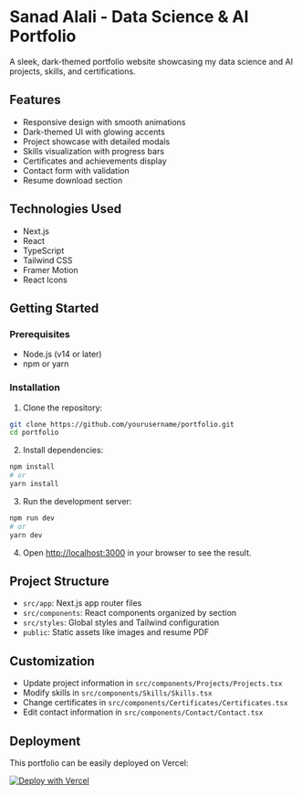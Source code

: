 # Sanad Alali - Data Science & AI Portfolio

A sleek, dark-themed portfolio website showcasing my data science and AI projects, skills, and certifications.

## Features

- Responsive design with smooth animations
- Dark-themed UI with glowing accents
- Project showcase with detailed modals
- Skills visualization with progress bars
- Certificates and achievements display
- Contact form with validation
- Resume download section

## Technologies Used

- Next.js
- React
- TypeScript
- Tailwind CSS
- Framer Motion
- React Icons

## Getting Started

### Prerequisites

- Node.js (v14 or later)
- npm or yarn

### Installation

1. Clone the repository:
```bash
git clone https://github.com/yourusername/portfolio.git
cd portfolio
```

2. Install dependencies:
```bash
npm install
# or
yarn install
```

3. Run the development server:
```bash
npm run dev
# or
yarn dev
```

4. Open [http://localhost:3000](http://localhost:3000) in your browser to see the result.

## Project Structure

- `src/app`: Next.js app router files
- `src/components`: React components organized by section
- `src/styles`: Global styles and Tailwind configuration
- `public`: Static assets like images and resume PDF

## Customization

- Update project information in `src/components/Projects/Projects.tsx`
- Modify skills in `src/components/Skills/Skills.tsx`
- Change certificates in `src/components/Certificates/Certificates.tsx`
- Edit contact information in `src/components/Contact/Contact.tsx`

## Deployment

This portfolio can be easily deployed on Vercel:

[![Deploy with Vercel](https://vercel.com/button)](https://vercel.com/new/git/external?repository-url=https://github.com/yourusername/portfolio) 